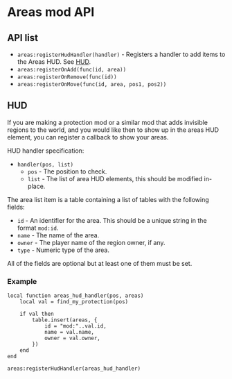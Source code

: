 Areas mod API
===

API list
---

 * `areas:registerHudHandler(handler)` - Registers a handler to add items to the Areas HUD.  See [HUD](#hud).
 * `areas:registerOnAdd(func(id, area))`
 * `areas:registerOnRemove(func(id))`
 * `areas:registerOnMove(func(id, area, pos1, pos2))`


HUD
---

If you are making a protection mod or a similar mod that adds invisible regions
to the world, and you would like then to show up in the areas HUD element, you
can register a callback to show your areas.

HUD handler specification:

 * `handler(pos, list)`
   * `pos` - The position to check.
   * `list` - The list of area HUD elements, this should be modified in-place.

The area list item is a table containing a list of tables with the following fields:

 * `id` - An identifier for the area. This should be a unique string in the format `mod:id`.
 * `name` - The name of the area.
 * `owner` - The player name of the region owner, if any.
 * `type` - Numeric type of the area.

All of the fields are optional but at least one of them must be set.

### Example

	local function areas_hud_handler(pos, areas)
		local val = find_my_protection(pos)

		if val then
			table.insert(areas, {
				id = "mod:"..val.id,
				name = val.name,
				owner = val.owner,
			})
		end
	end

	areas:registerHudHandler(areas_hud_handler)
